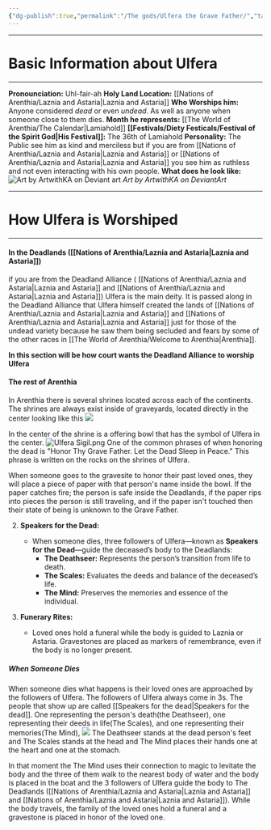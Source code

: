 ```yaml
---
{"dg-publish":true,"permalink":"/The gods/Ulfera the Grave Father/","tags":["Diety","Spirit","Death"]}
---
```


---

# Basic Information about Ulfera
----
**Pronounciation:** Uhl-fair-ah
**Holy Land Location:** [[Nations of Arenthia/Laznia and Astaria\|Laznia and Astaria]]
**Who Worships him:** Anyone considered *dead* or even *undead*. As well as anyone when someone close to them dies.
**Month he represents:** [[The World of Arenthia/The Calendar\|Lamiahold]]
**[[Festivals/Diety Festicals/Festival of the Spirit God\|His Festival]]:** The 36th of Lamiahold
**Personality:** The Public see him as kind and merciless but if you are from [[Nations of Arenthia/Laznia and Astaria\|Laznia and Astaria]] or [[Nations of Arenthia/Laznia and Astaria\|Laznia and Astaria]] you see him as ruthless and not even interacting with his own people. 
**What does he look like:** ![Art by ArtwithKA on Deviant art](https://images-wixmp-ed30a86b8c4ca887773594c2.wixmp.com/f/c686ff21-aee9-4e62-be30-284e4365b693/dhimsj4-a554b6b5-3b7c-4770-8cec-999afe769eb0.jpg?token=eyJ0eXAiOiJKV1QiLCJhbGciOiJIUzI1NiJ9.eyJzdWIiOiJ1cm46YXBwOjdlMGQxODg5ODIyNjQzNzNhNWYwZDQxNWVhMGQyNmUwIiwiaXNzIjoidXJuOmFwcDo3ZTBkMTg4OTgyMjY0MzczYTVmMGQ0MTVlYTBkMjZlMCIsIm9iaiI6W1t7InBhdGgiOiJcL2ZcL2M2ODZmZjIxLWFlZTktNGU2Mi1iZTMwLTI4NGU0MzY1YjY5M1wvZGhpbXNqNC1hNTU0YjZiNS0zYjdjLTQ3NzAtOGNlYy05OTlhZmU3NjllYjAuanBnIn1dXSwiYXVkIjpbInVybjpzZXJ2aWNlOmZpbGUuZG93bmxvYWQiXX0.whQeR909fWIWgVxMh_fWjI27dLdm4f4_VYYFNDQHavo)
*Art by ArtwithKA on DeviantArt*

---

# How Ulfera is Worshiped
---
#### In the Deadlands ([[Nations of Arenthia/Laznia and Astaria\|Laznia and Astaria]])
 if you are from the Deadland Alliance ( [[Nations of Arenthia/Laznia and Astaria\|Laznia and Astaria]] and [[Nations of Arenthia/Laznia and Astaria\|Laznia and Astaria]]) Ulfera is the main deity. It is passed along in the Deadland Alliance that Ulfera himself created the lands of [[Nations of Arenthia/Laznia and Astaria\|Laznia and Astaria]] and [[Nations of Arenthia/Laznia and Astaria\|Laznia and Astaria]] just for those of the undead variety because he saw them being secluded and fears by some of the other races in [[The World of Arenthia/Welcome to Arenthia\|Arenthia]].

**In this section will be how court wants the Deadland Alliance to worship Ulfera**

#### The rest of Arenthia
In Arenthia there is several shrines located across each of the continents. The shrines are always exist inside of graveyards, located directly in the center looking like this 
![](https://imgcdn.stablediffusionweb.com/2024/3/17/c3298063-d6f9-40a3-a937-01cdac820b43.jpg)

In the center of the shrine is a offering bowl that has the symbol of Ulfera in the center. 
![Ulfera Sigil.png](/img/user/z%20Images/Ulfera%20Sigil.png)
One of the common phrases of when honoring the dead is "Honor Thy Grave Father. Let the Dead Sleep in Peace." This phrase is written on the rocks on the shrines of Ulfera.

When someone goes to the gravesite to honor their past loved ones, they will place a piece of paper with that person's name inside the bowl. If the paper catches fire; the person is safe inside the Deadlands, if the paper rips into pieces the person is still traveling, and if the paper isn't touched then their state of being is unknown to the Grave Father. 

2. **Speakers for the Dead:**
    
    - When someone dies, three followers of Ulfera—known as **Speakers for the Dead**—guide the deceased’s body to the Deadlands:
        - **The Deathseer:** Represents the person’s transition from life to death.
        - **The Scales:** Evaluates the deeds and balance of the deceased’s life.
        - **The Mind:** Preserves the memories and essence of the individual.
3. **Funerary Rites:**
    
    - Loved ones hold a funeral while the body is guided to Laznia or Astaria. Gravestones are placed as markers of remembrance, even if the body is no longer present.
##### When Someone Dies
When someone dies what happens is their loved ones are approached by the followers of Ulfera. The followers of Ulfera always come in 3s. The people that show up are called [[Speakers for the dead\|Speakers for the dead]].  One representing the person's death(the Deathseer), one representing their deeds in life(The Scales), and one representing their memories(The Mind), 
![](https://imgcdn.stablediffusionweb.com/2024/4/18/30b6d836-d66f-49de-adc3-84ac5bc175f3.jpg)
The Deathseer stands at the dead person's feet and The Scales stands at the head and The Mind places their hands one at the heart and one at the stomach.

In that moment the The Mind uses their connection to magic to levitate the body and the three of them walk to the nearest body of water and the body is placed in the boat and the 3 followers of Ulfera guide the body to The Deadlands ([[Nations of Arenthia/Laznia and Astaria\|Laznia and Astaria]] and [[Nations of Arenthia/Laznia and Astaria\|Laznia and Astaria]]). While the body travels, the family of the loved ones hold a funeral and a gravestone is placed in honor of the loved one.